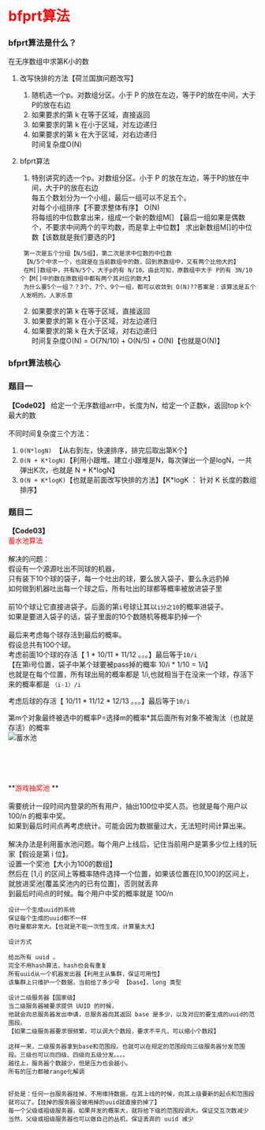 # <font color="red">**bfprt算法**</font>

### bfprt算法是什么？
在无序数组中求第K小的数  

1. 改写快排的方法【荷兰国旗问题改写】  
   1. 随机选一个p。对数组分区。小于 P 的放在左边，等于P的放在中间，大于P的放在右边  
   2. 如果要求的第 k 在等于区域，直接返回  
   3. 如果要求的第 k 在小于区域，对左边递归  
   4. 如果要求的第 k 在大于区域，对右边递归  
   时间复杂度O(N)  



2. bfprt算法  
   1. 特别讲究的选一个p。对数组分区。小于 P 的放在左边，等于P的放在中间，大于P的放在右边  
   每五个数划分为一个小组，最后一组可以不足五个。  
   对每个小组排序【不要求整体有序】 O(N)  
   将每组的中位数拿出来，组成一个新的数组M[] 【最后一组如果是偶数个，不要求中间两个的平均数，而是拿上中位数】
   求出新数组M[]的中位数【该数就是我们要选的P】  
   ```
    第一次是五个分组【N/5组】，第二次是求中位数的中位数  
    【N/5个中求一个，也就是在当前数组中的数，回到原数组中，又有两个比他大的】  
    在M[]数组中，共有N/5个，大于p的有 N/10。由此可知，原数组中大于 P的有 3N/10个【M[]中的数在原数组中都有两个其对应的数大】  
    为什么要5个一组？？3个、7个、9个一组，都可以收敛到 O(N)??答案是：该算法是五个人发明的，人家乐意
    ```
 
   2. 如果要求的第 k 在等于区域，直接返回  
   3. 如果要求的第 k 在小于区域，对左边递归  
   4. 如果要求的第 k 在大于区域，对右边递归  
      时间复杂度O(N) = O(7N/10) + O(N/5) + O(N)【也就是O(N)】  


### bfprt算法核心

### 题目一
**【Code02】**
给定一个无序数组arr中，长度为N，给定一个正数k，返回top k个最大的数  
</br>
不同时间复杂度三个方法：  
1. `O(N*logN) `【从右到左，快速排序，排完后取出第K个】  
2. `O(N + K*logN)`【利用小跟堆。建立小跟堆是N，每次弹出一个是logN，一共弹出K次，也就是 N + K*logN】  
3. `O(N + K*logK)`【也就是前面改写快排的方法】【K*logK ： 针对 K 长度的数组排序】  





### 题目二
**【Code03】**  
<font color="red">蓄水池算法</font>  
</br>
解决的问题：  
假设有一个源源吐出不同球的机器，  
只有装下10个球的袋子，每一个吐出的球，要么放入袋子，要么永远扔掉  
如何做到机器吐出每一个球之后，所有吐出的球都等概率被放进袋子里  
</br>
前10个球让它直接进袋子。后面的第`i`号球让其以`i分之10`的概率进袋子。  
如果是要进入袋子的话，袋子里面的10个数随机等概率扔掉一个  
</br>
最后来考虑每个球存活到最后的概率。  
假设总共有100个球。  
考虑前面10个球的存活【 1 * 10/11 * 11/12 。。。】最后等于`10/i`  
【在第i号位置，袋子中某个球要被pass掉的概率 10/i * 1/10 = 1/i】  
也就是在每个位置，所有球出局的概率都是 1/i,也就相当于在没来一个球，存活下来的概率都是 `（i-1）/i`  

考虑后球的存活【 10/11 * 11/12 * 12/13 。。。】最后等于`10/i`

第m个对象最终被选中的概率P=选择m的概率*其后面所有对象不被淘汰（也就是存活）的概率  
![蓄水池](蓄水池概率.png)




</br></br></br></br>
**<font color="red">游戏抽奖池</font>  **   
</br>
需要统计一段时间内登录的所有用户，抽出100位中奖人员。也就是每个用户以 100/n 的概率中奖。  
如果到最后时间点再考虑统计。可能会因为数据量过大，无法短时间计算出来。  
</br>
解决办法是利用蓄水池问题。每个用户上线后，记住当前用户是第多少位上线的玩家【假设是第 i 位】。  
设置一个奖池【大小为100的数组】  
然后在 [1,i] 的区间上等概率随件选择一个位置，如果该位置在[0,100]的区间上，就放进奖池[覆盖奖池内的已有位置]，否则就丢弃  
到最后时间点的时候。每个用户中奖的概率就是 100/n  



```text
设计一个生成uuid的系统
保证每个生成的uuid都不一样
吞吐量都非常大。【也就是不能一次性生成，计算量太大】

设计方式

给出所有 uuid 。
完全不用hash算法，hash也会有重复
所有uuid从一个机器发出器【利用主从集群，保证可用性】
该集群上只维护一个数据，当前给了多少号 【base】，long 类型

设计二级服务器【国家级】
当二级服务器被要求提供 UUID 的时候，
他就会向总服务器发出申请，总服务器向其返回 base 是多少，以及对应的要生成的uuid的范围段。
【如果二级服务器要求很频繁，可以调大个数段，要求不平凡，可以缩小个数段】

这样一来，二级服务器拿到base和范围段。也就可以在规定的范围段向三级服务器分发范围段。三级也可以向四级、四级向五级分发。。。。
越往上，服务器个数越少，但是压力也会越小。
所有的压力都被range化解调


好处是：任何一台服务器挂掉，不用维持数据，在其上线的时候，向其上级要新的起点和范围段就可以了。【挂掉的服务器没被用掉的uuid就直接扔掉了】
每一个父级或祖级服务器，如果并发的概率大，就将给下级的范围段调大。保证交互次数减少
当然，父级或祖级服务器也可以做自己的丛机，保证丢弃的 uuid 减少
```
